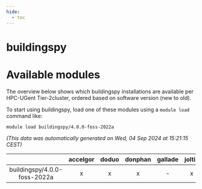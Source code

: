 ```yaml
---
hide:
  - toc
---
```


buildingspy
===========

# Available modules


The overview below shows which buildingspy installations are available per HPC-UGent Tier-2cluster, ordered based on software version (new to old).

To start using buildingspy, load one of these modules using a `module load` command like:

```shell
module load buildingspy/4.0.0-foss-2022a
```

*(This data was automatically generated on Wed, 04 Sep 2024 at 15:21:15 CEST)*  

| |accelgor|doduo|donphan|gallade|joltik|shinx|skitty|
| :---: | :---: | :---: | :---: | :---: | :---: | :---: | :---: |
|buildingspy/4.0.0-foss-2022a|x|x|x|-|x|-|x|

